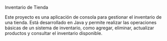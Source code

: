 Inventario de Tienda

Este proyecto es una aplicación de consola para gestionar el inventario de una tienda. Está desarrollado en Java y permite realizar las operaciones básicas de un sistema de inventario, como agregar, eliminar, actualizar productos y consultar el inventario disponible.